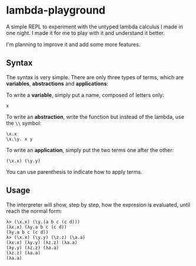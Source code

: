# lambda-playground

A simple REPL to experiment with the untyped lambda calculus I made in one night. I made it for me to play with it and understand it better.

I'm planning to improve it and add some more features.

## Syntax
The syntax is very simple. There are only three types of terms, which are **variables**, **abstractions** and **applications**:

To write a **variable**, simply put a name, composed of letters only:
```
x
```

To write an **abstraction**, write the function but instead of the lambda, use the `\\` symbol:

```
\x.x
\x.\y. x y
```

To write an **application**, simply put the two terms one after the other:

```
(\x.x) (\y.y)
```

You can use parenthesis to indicate how to apply terms.

## Usage

The interpreter will show, step by step, how the expresion is evaluated, until reach the normal form:

```
λ> (\x.x) (\y.(a b c (c d)))
(λx.x) (λy.a b c (c d))
(λy.a b c (c d))
λ> (\x.x) (\y.y) (\z.z) (\a.a)  
(λx.x) (λy.y) (λz.z) (λa.a)
(λy.y) (λz.z) (λa.a)
(λz.z) (λa.a)
(λa.a)
```

